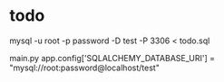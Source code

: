 # todo
mysql -u root -p password -D test -P 3306 < todo.sql

main.py  app.config['SQLALCHEMY_DATABASE_URI'] = "mysql://root:password@localhost/test"
